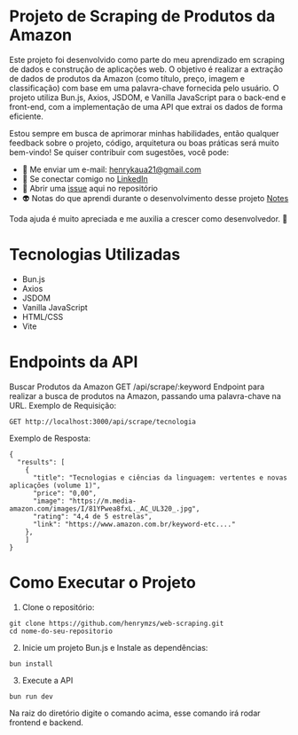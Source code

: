 # Projeto de Scraping de Produtos da Amazon

Este projeto foi desenvolvido como parte do meu aprendizado em scraping de dados e construção de aplicações web. O objetivo é realizar a extração de dados de produtos da Amazon (como título, preço, imagem e classificação) com base em uma palavra-chave fornecida pelo usuário. O projeto utiliza Bun.js, Axios, JSDOM, e Vanilla JavaScript para o back-end e front-end, com a implementação de uma API que extrai os dados de forma eficiente.

Estou sempre em busca de aprimorar minhas habilidades, então qualquer feedback sobre o projeto, código, arquitetura ou boas práticas será muito bem-vindo! Se quiser contribuir com sugestões, você pode:

- 📧 Me enviar um e-mail: henrykaua21@gmail.com
- 🔗 Se conectar comigo no [LinkedIn](https://www.linkedin.com/in/henry-kaua/)
- 🐛 Abrir uma [issue](https://github.com/henrymzs/web-scraping/issues) aqui no repositório
- 👽 Notas do que aprendi durante o desenvolvimento desse projeto [Notes](./backend/Notes.md)

Toda ajuda é muito apreciada e me auxilia a crescer como desenvolvedor. 🚀

# Tecnologias Utilizadas 
- Bun.js
- Axios
- JSDOM
- Vanilla JavaScript
- HTML/CSS
- Vite

# Endpoints da API
Buscar Produtos da Amazon
GET /api/scrape/:keyword
Endpoint para realizar a busca de produtos na Amazon, passando uma palavra-chave na URL.
Exemplo de Requisição:
```
GET http://localhost:3000/api/scrape/tecnologia
```
Exemplo de Resposta:
```
{
  "results": [
	{
	  "title": "Tecnologias e ciências da linguagem: vertentes e novas aplicações (volume 1)",
	  "price": "0,00",
	  "image": "https://m.media-amazon.com/images/I/81YPwea8fxL._AC_UL320_.jpg",
	  "rating": "4,4 de 5 estrelas",
	  "link": "https://www.amazon.com.br/keyword-etc...."
	},
    ]
}
```

# Como Executar o Projeto

1. Clone o repositório:

```
git clone https://github.com/henrymzs/web-scraping.git
cd nome-do-seu-repositorio
```

2. Inicie um projeto Bun.js e Instale as dependências:

```
bun install
```

3. Execute a API

```
bun run dev
```

Na raiz do diretório digite o comando acima, esse comando irá rodar frontend e backend.


